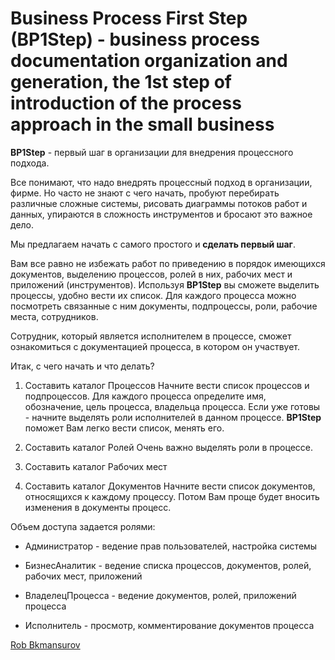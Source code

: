 # Business Process First Step (BP1Step) - business process documentation organization and generation, the 1st step of introduction of the process approach in the small business

**BP1Step** - первый шаг в организации для внедрения процессного подхода.

Все понимают, что надо внедрять процессный подход в организации, фирме.
Но часто не знают с чего начать, пробуют перебирать различные сложные системы, рисовать диаграммы потоков работ и данных, упираются в сложность инструментов и бросают это важное дело.

Мы предлагаем начать с самого простого и **сделать первый шаг**.

Вам все равно не избежать работ по приведению в порядок имеющихся документов, выделению процессов, ролей в них, рабочих мест и приложений (инструментов).
Используя **BP1Step** вы сможете выделить процессы, удобно вести их список.
Для каждого процесса можно посмотреть связанные с ним документы, подпроцессы, роли, рабочие места, сотрудников.

Сотрудник, который является исполнителем в процессе, сможет ознакомиться с документацией процесса, в котором он участвует.

Итак, с чего начать и что делать?

1. Составить каталог Процессов
Начните вести список процессов и подпроцессов. Для каждого процесса определите имя, обозначение, цель процесса, владельца процесса. Если уже готовы - начните выделять роли исполнителей в данном процессе. **BP1Step** поможет Вам легко вести список, менять его.

2. Составить каталог Ролей
Очень важно выделять роли в процессе.

3. Составить каталог Рабочих мест

4. Составить каталог Документов
Начните вести список документов, относящихся к каждому процессу. Потом Вам проще будет вносить изменения в документы процесс.

Объем доступа задается ролями:

*  Администратор - ведение прав пользователей, настройка системы

*  БизнесАналитик - ведение списка процессов, документов, ролей, рабочих мест, приложений

*  ВладелецПроцесса - ведение документов, ролей, приложений процесса

*  Исполнитель - просмотр, комментирование документов процесса


 [Rob Bkmansurov](robb@mail.ru)
